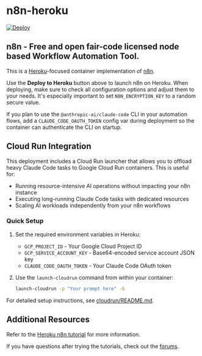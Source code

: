 # n8n-heroku

[![Deploy](https://www.herokucdn.com/deploy/button.svg)](https://dashboard.heroku.com/new?template=https://github.com/SyntesseraAI/n8n-heroku/tree/main)

## n8n - Free and open fair-code licensed node based Workflow Automation Tool.

This is a [Heroku](https://heroku.com/)-focused container implementation of [n8n](https://n8n.io/).

Use the **Deploy to Heroku** button above to launch n8n on Heroku. When deploying, make sure to check all configuration options and adjust them to your needs. It's especially important to set `N8N_ENCRYPTION_KEY` to a random secure value.

If you plan to use the `@anthropic-ai/claude-code` CLI in your automation flows, add a `CLAUDE_CODE_OAUTH_TOKEN` config var during deployment so the container can authenticate the CLI on startup.

## Cloud Run Integration

This deployment includes a Cloud Run launcher that allows you to offload heavy Claude Code tasks to Google Cloud Run containers. This is useful for:

- Running resource-intensive AI operations without impacting your n8n instance
- Executing long-running Claude Code tasks with dedicated resources
- Scaling AI workloads independently from your n8n workflows

### Quick Setup

1. Set the required environment variables in Heroku:
   - `GCP_PROJECT_ID` - Your Google Cloud Project ID
   - `GCP_SERVICE_ACCOUNT_KEY` - Base64-encoded service account JSON key
   - `CLAUDE_CODE_OAUTH_TOKEN` - Your Claude Code OAuth token

2. Use the `launch-cloudrun` command from within your container:
   ```bash
   launch-cloudrun -p "Your prompt here" -b
   ```

For detailed setup instructions, see [cloudrun/README.md](cloudrun/README.md).

## Additional Resources

Refer to the [Heroku n8n tutorial](https://docs.n8n.io/hosting/server-setups/heroku/) for more information.

If you have questions after trying the tutorials, check out the [forums](https://community.n8n.io/).
